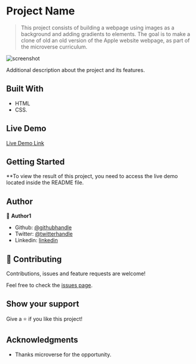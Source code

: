 # Project Name

> This project consists of building a webpage using images as a background and adding gradients to elements. The goal is to make a clone of old an old version of the Apple website webpage, as part of the microverse curriculum.

![screenshot](.assets/images/screenshot.png)

Additional description about the project and its features.

## Built With

- HTML
- CSS.

## Live Demo

[Live Demo Link](https://rawcdn.githack.com/wrakc/apple-clone/73f00f12b42336ddf6f6bc2ccfa374963b2256ac/index.html)


## Getting Started

**To view the result of this project, you need to access the live demo located inside the README file.


## Author
👤 **Author1**

- Github: [@githubhandle](https://github.com/wrakc)
- Twitter: [@twitterhandle](https://twitter.com/carlosveig)
- Linkedin: [linkedin](https://linkedin.com/chveiga)


## 🤝 Contributing

Contributions, issues and feature requests are welcome!

Feel free to check the [issues page](issues/).

## Show your support

Give a ⭐️ if you like this project!

## Acknowledgments

- Thanks microverse for the opportunity.
